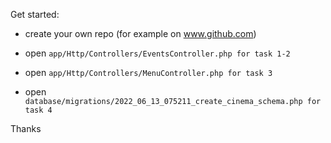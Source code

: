 Get started:

- create your own repo (for example on www.github.com)

- open `app/Http/Controllers/EventsController.php for task 1-2`
- open `app/Http/Controllers/MenuController.php for task 3`
- open `database/migrations/2022_06_13_075211_create_cinema_schema.php for task 4`


Thanks
